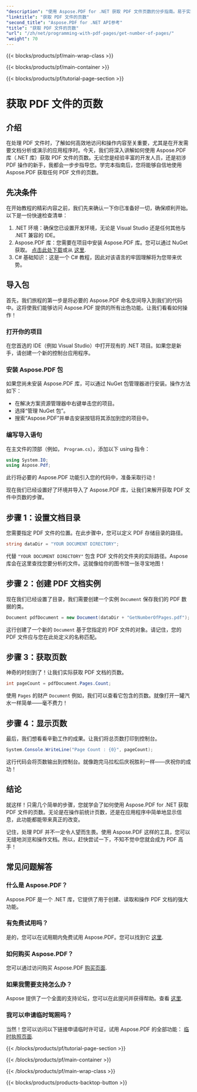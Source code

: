 ```yaml
---
"description": "使用 Aspose.PDF for .NET 获取 PDF 文件页数的分步指南。易于实现，非常适合您的项目。"
"linktitle": "获取 PDF 文件的页数"
"second_title": "Aspose.PDF for .NET API参考"
"title": "获取 PDF 文件的页数"
"url": "/zh/net/programming-with-pdf-pages/get-number-of-pages/"
"weight": 70
---
```


{{< blocks/products/pf/main-wrap-class >}}

{{< blocks/products/pf/main-container >}}

{{< blocks/products/pf/tutorial-page-section >}}

# 获取 PDF 文件的页数

## 介绍

在处理 PDF 文件时，了解如何高效地访问和操作内容至关重要，尤其是在开发需要文档分析或演示的应用程序时。今天，我们将深入讲解如何使用 Aspose.PDF 库（.NET 库）获取 PDF 文件的页数。无论您是经验丰富的开发人员，还是初涉 PDF 操作的新手，我都会一步步指导您。学完本指南后，您将能够自信地使用 Aspose.PDF 获取任何 PDF 文件的页数。

## 先决条件

在开始教程的精彩内容之前，我们先来确认一下你已准备好一切，确保顺利开始。以下是一份快速检查清单：

1. .NET 环境：确保您已设置开发环境，无论是 Visual Studio 还是任何其他与 .NET 兼容的 IDE。
2. Aspose.PDF 库：您需要在项目中安装 Aspose.PDF 库。您可以通过 NuGet 获取。 [点击此处下载](https://releases.aspose.com/pdf/net/)或从 [这里](https://purchase。aspose.com/buy).
3. C# 基础知识：这是一个 C# 教程，因此对该语言的牢固理解将为您带来优势。

## 导入包

首先，我们旅程的第一步是将必要的 Aspose.PDF 命名空间导入到我们的代码中。这将使我们能够访问 Aspose.PDF 提供的所有出色功能。让我们看看如何操作！

### 打开你的项目

在您首选的 IDE（例如 Visual Studio）中打开现有的 .NET 项目。如果您是新手，请创建一个新的控制台应用程序。 

### 安装 Aspose.PDF 包

如果您尚未安装 Aspose.PDF 库，可以通过 NuGet 包管理器进行安装。操作方法如下：

- 在解决方案资源管理器中右键单击您的项目。
- 选择“管理 NuGet 包”。
- 搜索“Aspose.PDF”并单击安装按钮将其添加到您的项目中。

### 编写导入语句

在主文件的顶部（例如， `Program.cs`），添加以下 using 指令：

```csharp
using System.IO;
using Aspose.Pdf;
```

此行将必要的 Aspose.PDF 功能引入您的代码中，准备采取行动！

现在我们已经设置好了环境并导入了 Aspose.PDF 库，让我们来解开获取 PDF 文件中页数的步骤。

## 步骤 1：设置文档目录

您需要指定 PDF 文件的位置。在此步骤中，您可以定义 PDF 存储目录的路径。

```csharp
string dataDir = "YOUR DOCUMENT DIRECTORY";
```
代替 `"YOUR DOCUMENT DIRECTORY"` 包含 PDF 文件的文件夹的实际路径。Aspose 库会在这里查找您要分析的文件。这就像给你的图书馆一张寻宝地图！

## 步骤 2：创建 PDF 文档实例

现在我们已经设置了目录，我们需要创建一个实例 `Document` 保存我们的 PDF 数据的类。

```csharp
Document pdfDocument = new Document(dataDir + "GetNumberOfPages.pdf");
```
这行创建了一个新的 `Document` 基于您指定的 PDF 文件的对象。请记住，您的 PDF 文件应与您在此处定义的名称匹配。

## 步骤 3：获取页数

神奇的时刻到了！让我们实际获取 PDF 文档的页数。

```csharp
int pageCount = pdfDocument.Pages.Count;
```
使用 `Pages` 的财产 `Document` 例如，我们可以查看它包含的页数。就像打开一罐汽水一样简单——毫不费力！

## 步骤 4：显示页数

最后，我们想看看辛勤工作的成果。让我们将总页数打印到控制台。

```csharp
System.Console.WriteLine("Page Count : {0}", pageCount);
```
这行代码会将页数输出到控制台。就像跑完马拉松后庆祝胜利一样——庆祝你的成功！

## 结论

就这样！只需几个简单的步骤，您就学会了如何使用 Aspose.PDF for .NET 获取 PDF 文件的页数。无论是在操作前统计页数，还是在应用程序中简单地显示信息，此功能都能带来真正的改变。 

记住，处理 PDF 并不一定令人望而生畏。使用 Aspose.PDF 这样的工具，您可以无缝地浏览和操作文档。所以，赶快尝试一下，不知不觉中您就会成为 PDF 高手！

## 常见问题解答

### 什么是 Aspose.PDF？
Aspose.PDF 是一个 .NET 库，它提供了用于创建、读取和操作 PDF 文档的强大功能。

### 有免费试用吗？
是的，您可以在试用期内免费试用 Aspose.PDF。您可以找到它 [这里](https://releases。aspose.com/).

### 如何购买 Aspose.PDF？
您可以通过访问购买 Aspose.PDF [购买页面](https://purchase。aspose.com/buy).

### 如果我需要支持怎么办？
Aspose 提供了一个全面的支持论坛，您可以在此提问并获得帮助。查看 [这里](https://forum。aspose.com/c/pdf/10).

### 我可以申请临时驾照吗？
当然！您可以访问以下链接申请临时许可证，试用 Aspose.PDF 的全部功能： [临时执照页面](https://purchase。aspose.com/temporary-license/).

{{< /blocks/products/pf/tutorial-page-section >}}

{{< /blocks/products/pf/main-container >}}

{{< /blocks/products/pf/main-wrap-class >}}

{{< blocks/products/products-backtop-button >}}